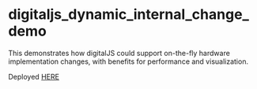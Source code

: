 # digitaljs_dynamic_internal_change_demo

This demonstrates how digitalJS could support on-the-fly hardware implementation changes, with benefits for performance and visualization.

Deployed [HERE](https://magiwanders.github.io/digitaljs_dynamic_internal_change_demo/)
